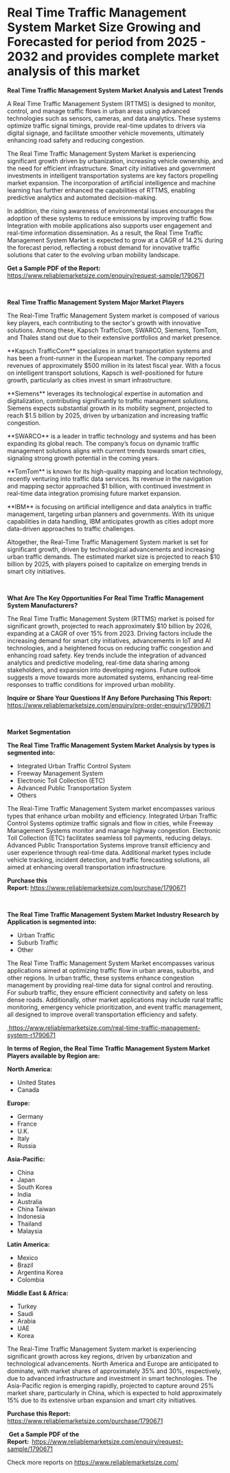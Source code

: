 <p><h1>Real Time Traffic Management System Market Size Growing and Forecasted for period from 2025 - 2032 and provides complete market analysis of this market</h1></p><p><strong>Real Time Traffic Management System Market Analysis and Latest Trends</strong></p>
<p><p>A Real Time Traffic Management System (RTTMS) is designed to monitor, control, and manage traffic flows in urban areas using advanced technologies such as sensors, cameras, and data analytics. These systems optimize traffic signal timings, provide real-time updates to drivers via digital signage, and facilitate smoother vehicle movements, ultimately enhancing road safety and reducing congestion.</p><p>The Real Time Traffic Management System Market is experiencing significant growth driven by urbanization, increasing vehicle ownership, and the need for efficient infrastructure. Smart city initiatives and government investments in intelligent transportation systems are key factors propelling market expansion. The incorporation of artificial intelligence and machine learning has further enhanced the capabilities of RTTMS, enabling predictive analytics and automated decision-making.</p><p>In addition, the rising awareness of environmental issues encourages the adoption of these systems to reduce emissions by improving traffic flow. Integration with mobile applications also supports user engagement and real-time information dissemination. As a result, the Real Time Traffic Management System Market is expected to grow at a CAGR of 14.2% during the forecast period, reflecting a robust demand for innovative traffic solutions that cater to the evolving urban mobility landscape.</p></p>
<p><strong>Get a Sample PDF of the Report:&nbsp;</strong> <a href="https://www.reliablemarketsize.com/enquiry/request-sample/1790671?utm_campaign=2853&utm_medium=2&utm_source=Github&utm_content=ia&utm_term=10032025&utm_id=real-time-traffic-management-system">https://www.reliablemarketsize.com/enquiry/request-sample/1790671</a></p>
<p>&nbsp;</p>
<p><strong>Real Time Traffic Management System Major Market Players</strong></p>
<p><p>The Real-Time Traffic Management System market is composed of various key players, each contributing to the sector's growth with innovative solutions. Among these, Kapsch TrafficCom, SWARCO, Siemens, TomTom, and Thales stand out due to their extensive portfolios and market presence.</p><p>**Kapsch TrafficCom** specializes in smart transportation systems and has been a front-runner in the European market. The company reported revenues of approximately $500 million in its latest fiscal year. With a focus on intelligent transport solutions, Kapsch is well-positioned for future growth, particularly as cities invest in smart infrastructure.</p><p>**Siemens** leverages its technological expertise in automation and digitalization, contributing significantly to traffic management solutions. Siemens expects substantial growth in its mobility segment, projected to reach $1.5 billion by 2025, driven by urbanization and increasing traffic congestion.</p><p>**SWARCO** is a leader in traffic technology and systems and has been expanding its global reach. The company’s focus on dynamic traffic management solutions aligns with current trends towards smart cities, signaling strong growth potential in the coming years.</p><p>**TomTom** is known for its high-quality mapping and location technology, recently venturing into traffic data services. Its revenue in the navigation and mapping sector approached $1 billion, with continued investment in real-time data integration promising future market expansion.</p><p>**IBM** is focusing on artificial intelligence and data analytics in traffic management, targeting urban planners and governments. With its unique capabilities in data handling, IBM anticipates growth as cities adopt more data-driven approaches to traffic challenges.</p><p>Altogether, the Real-Time Traffic Management System market is set for significant growth, driven by technological advancements and increasing urban traffic demands. The estimated market size is projected to reach $10 billion by 2025, with players poised to capitalize on emerging trends in smart city initiatives.</p></p>
<p>&nbsp;</p>
<p><strong>What Are The Key Opportunities For Real Time Traffic Management System Manufacturers?</strong></p>
<p><p>The Real Time Traffic Management System (RTTMS) market is poised for significant growth, projected to reach approximately $10 billion by 2026, expanding at a CAGR of over 15% from 2023. Driving factors include the increasing demand for smart city initiatives, advancements in IoT and AI technologies, and a heightened focus on reducing traffic congestion and enhancing road safety. Key trends include the integration of advanced analytics and predictive modeling, real-time data sharing among stakeholders, and expansion into developing regions. Future outlook suggests a move towards more automated systems, enhancing real-time responses to traffic conditions for improved urban mobility.</p></p>
<p><strong>Inquire or Share Your Questions If Any Before Purchasing This Report:</strong> <a href="https://www.reliablemarketsize.com/enquiry/pre-order-enquiry/1790671?utm_campaign=2853&utm_medium=2&utm_source=Github&utm_content=ia&utm_term=10032025&utm_id=real-time-traffic-management-system">https://www.reliablemarketsize.com/enquiry/pre-order-enquiry/1790671</a></p>
<p>&nbsp;</p>
<p><strong>Market Segmentation</strong></p>
<p><strong>The Real Time Traffic Management System Market Analysis by types is segmented into:</strong></p>
<p><ul><li>Integrated Urban Traffic Control System</li><li>Freeway Management System</li><li>Electronic Toll Collection (ETC)</li><li>Advanced Public Transportation System</li><li>Others</li></ul></p>
<p><p>The Real-Time Traffic Management System market encompasses various types that enhance urban mobility and efficiency. Integrated Urban Traffic Control Systems optimize traffic signals and flow in cities, while Freeway Management Systems monitor and manage highway congestion. Electronic Toll Collection (ETC) facilitates seamless toll payments, reducing delays. Advanced Public Transportation Systems improve transit efficiency and user experience through real-time data. Additional market types include vehicle tracking, incident detection, and traffic forecasting solutions, all aimed at enhancing overall transportation infrastructure.</p></p>
<p><strong>Purchase this Report:&nbsp;</strong><a href="https://www.reliablemarketsize.com/purchase/1790671?utm_campaign=2853&utm_medium=2&utm_source=Github&utm_content=ia&utm_term=10032025&utm_id=real-time-traffic-management-system">https://www.reliablemarketsize.com/purchase/1790671</a></p>
<p>&nbsp;</p>
<p><strong>The Real Time Traffic Management System Market Industry Research by Application is segmented into:</strong></p>
<p><ul><li>Urban Traffic</li><li>Suburb Traffic</li><li>Other</li></ul></p>
<p><p>The Real Time Traffic Management System Market encompasses various applications aimed at optimizing traffic flow in urban areas, suburbs, and other regions. In urban traffic, these systems enhance congestion management by providing real-time data for signal control and rerouting. For suburb traffic, they ensure efficient connectivity and safety on less dense roads. Additionally, other market applications may include rural traffic monitoring, emergency vehicle prioritization, and event traffic management, all designed to improve overall transportation efficiency and safety.</p></p>
<p><a href="https://www.reliablemarketsize.com/real-time-traffic-management-system-r1790671?utm_campaign=2853&utm_medium=2&utm_source=Github&utm_content=ia&utm_term=10032025&utm_id=real-time-traffic-management-system">&nbsp;https://www.reliablemarketsize.com/real-time-traffic-management-system-r1790671</a></p>
<p><strong>In terms of Region, the Real Time Traffic Management System Market Players available by Region are:</strong></p>
<p>
    <p> <strong> North America: </strong>
        <ul>
            <li>United States</li>
            <li>Canada</li>
        </ul>
        </p> 
    <p> <strong> Europe: </strong>
        <ul>
            <li>Germany</li>
            <li>France</li>
            <li>U.K.</li>
            <li>Italy</li>
            <li>Russia</li>
        </ul>
        </p> 
    <p> <strong> Asia-Pacific: </strong>
        <ul>
            <li>China</li>
            <li>Japan</li>
            <li>South Korea</li>
            <li>India</li>
            <li>Australia</li>
            <li>China Taiwan</li>
            <li>Indonesia</li>
            <li>Thailand</li>
            <li>Malaysia</li>
        </ul>
        </p> 
    <p> <strong> Latin America: </strong>
        <ul>
            <li>Mexico</li>
            <li>Brazil</li>
            <li>Argentina Korea</li>
            <li>Colombia</li>
        </ul>
        </p> 
    <p> <strong> Middle East & Africa: </strong>
        <ul>
            <li>Turkey</li>
            <li>Saudi</li>
            <li>Arabia</li>
            <li>UAE</li>
            <li>Korea</li>
        </ul>
    </p>
    </p>
<p><p>The Real-Time Traffic Management System market is experiencing significant growth across key regions, driven by urbanization and technological advancements. North America and Europe are anticipated to dominate, with market shares of approximately 35% and 30%, respectively, due to advanced infrastructure and investment in smart technologies. The Asia-Pacific region is emerging rapidly, projected to capture around 25% market share, particularly in China, which is expected to hold approximately 15% due to its extensive urban expansion and smart city initiatives.</p></p>
<p><strong>Purchase this Report: </strong><a href="https://www.reliablemarketsize.com/purchase/1790671?utm_campaign=2853&utm_medium=2&utm_source=Github&utm_content=ia&utm_term=10032025&utm_id=real-time-traffic-management-system">https://www.reliablemarketsize.com/purchase/1790671</a></p>
<p>&nbsp;<strong>Get a Sample PDF of the Report:&nbsp;&nbsp;</strong><a href="https://www.reliablemarketsize.com/enquiry/request-sample/1790671?utm_campaign=2853&utm_medium=2&utm_source=Github&utm_content=ia&utm_term=10032025&utm_id=real-time-traffic-management-system">https://www.reliablemarketsize.com/enquiry/request-sample/1790671</a></p>
<p><strong></strong></p>
<p>Check more reports on <a href="https://www.reliablemarketsize.com/?utm_campaign=2853&utm_medium=2&utm_source=Github&utm_content=ia&utm_term=10032025&utm_id=real-time-traffic-management-system">https://www.reliablemarketsize.com/</a></p>